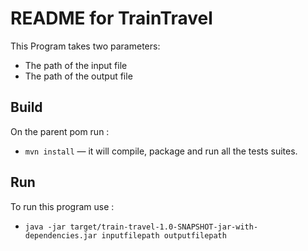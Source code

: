 README for TrainTravel
==========================

This Program takes two parameters:
- The path of the input file
- The path of the output file

## Build
On the parent pom run :
- `mvn install` — it will compile, package and run all the tests suites.

## Run

To run this program use :

- `java -jar target/train-travel-1.0-SNAPSHOT-jar-with-dependencies.jar inputfilepath outputfilepath`

